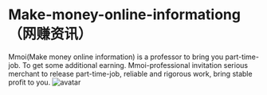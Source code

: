 # Make-money-online-informationg（网赚资讯）
Mmoi(Make money online information) is a professor to bring you part-time-job. To get some additional earning.
Mmoi-professional invitation serious merchant to release part-time-job, reliable and rigorous work, bring stable profit to you.
![avatar](http://www.cjk6789.com/images/404_39c5442.png)

